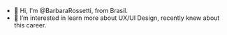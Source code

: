 - 👋 Hi, I’m @BarbaraRossetti, from Brasil. 
- 👀 I’m interested in learn more about UX/UI Design, recently knew about this career.


<!---
BarbaraRossetti/BarbaraRossetti is a ✨ special ✨ repository because its `README.md` (this file) appears on your GitHub profile.
You can click the Preview link to take a look at your changes.
--->
